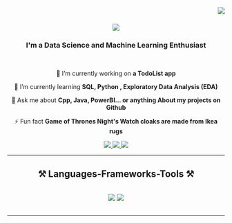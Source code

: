 <img align="right" src="https://visitor-badge.laobi.icu/badge?page_id=Gdvprasadnaidu.myprofile" />

<h1 align="center">
    <img src="https://readme-typing-svg.herokuapp.com/?font=Righteous&size=35&center=true&vCenter=true&width=500&height=70&duration=4000&lines=Hi+There!+👋;+I'm+Dev!;" />
</h1>

<h3 align="center">I'm a Data Science and Machine Learning Enthusiast</h3>

<br/>

<div align="center">
 
 🔭 I’m currently working on **a TodoList app**
 
 🌱 I’m currently learning **SQL, Python , Exploratory Data Analysis (EDA)**

💬 Ask me about **Cpp, Java, PowerBI... or anything About my projects on Github**

⚡ Fun fact **Game of Thrones Night's Watch cloaks are made from Ikea rugs**

 </div>
 
<div align="center"> 
  <a href="mailto:contactme.roylar@gmail.com">
    <img src="https://img.shields.io/badge/Gmail-333333?style=for-the-badge&logo=gmail&logoColor=red" />
  </a>
  <a href="https://linkedin.com/in/gdvprasadnaidu/" target="_blank">
    <img src="https://img.shields.io/badge/LinkedIn-0077B5?style=for-the-badge&logo=linkedin&logoColor=white" target="_blank" />
  </a>
  <a href=" " target="_blank">
     <img src="https://img.shields.io/badge/Portfolio-FF5722?style=for-the-badge&logo=todoist&logoColor=white" target="_blank" /> 
  </a>
</div>

 <hr/>
 
<h2 align="center">⚒️ Languages-Frameworks-Tools ⚒️</h2>
<br/>
<div align="center">
    <img src="https://skillicons.dev/icons?i=cpp,html,css,vscode,github,aws,androidstudio,git,windows" />
    <img src="https://skillicons.dev/icons?i=kotlin,python,kali,photoshop,firebase,linux,mongodb,c,java,mysql" /><br>
</div>

<br/>
<hr/>

